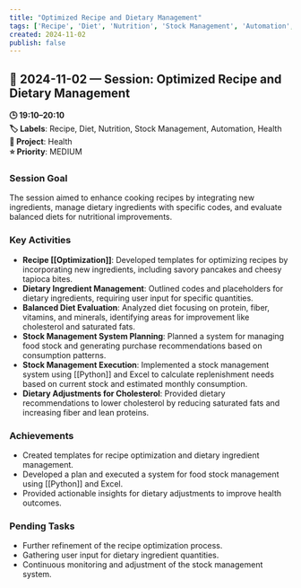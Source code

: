 ```yaml
---
title: "Optimized Recipe and Dietary Management"
tags: ['Recipe', 'Diet', 'Nutrition', 'Stock Management', 'Automation', 'Health']
created: 2024-11-02
publish: false
---
```


## 📅 2024-11-02 — Session: Optimized Recipe and Dietary Management

**🕒 19:10–20:10**  
**🏷️ Labels**: Recipe, Diet, Nutrition, Stock Management, Automation, Health  
**📂 Project**: Health  
**⭐ Priority**: MEDIUM  


### Session Goal
The session aimed to enhance cooking recipes by integrating new ingredients, manage dietary ingredients with specific codes, and evaluate balanced diets for nutritional improvements.

### Key Activities
- **Recipe [[Optimization]]**: Developed templates for optimizing recipes by incorporating new ingredients, including savory pancakes and cheesy tapioca bites.
- **Dietary Ingredient Management**: Outlined codes and placeholders for dietary ingredients, requiring user input for specific quantities.
- **Balanced Diet Evaluation**: Analyzed diet focusing on protein, fiber, vitamins, and minerals, identifying areas for improvement like cholesterol and saturated fats.
- **Stock Management System Planning**: Planned a system for managing food stock and generating purchase recommendations based on consumption patterns.
- **Stock Management Execution**: Implemented a stock management system using [[Python]] and Excel to calculate replenishment needs based on current stock and estimated monthly consumption.
- **Dietary Adjustments for Cholesterol**: Provided dietary recommendations to lower cholesterol by reducing saturated fats and increasing fiber and lean proteins.

### Achievements
- Created templates for recipe optimization and dietary ingredient management.
- Developed a plan and executed a system for food stock management using [[Python]] and Excel.
- Provided actionable insights for dietary adjustments to improve health outcomes.

### Pending Tasks
- Further refinement of the recipe optimization process.
- Gathering user input for dietary ingredient quantities.
- Continuous monitoring and adjustment of the stock management system.

